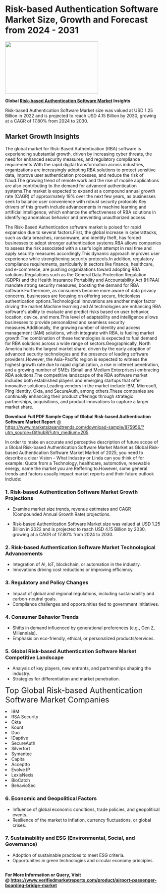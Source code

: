 <H1>Risk-based Authentication Software Market Size, Growth and Forecast from 2024 - 2031</H1><img class="aligncenter size-medium wp-image-584254" src="https://thirdeyenews.in/wp-content/uploads/2024/09/Global-Market-Research-300x168.jpeg" alt="" width="300" height="168" /><p><strong>Global&nbsp;<a href="https://www.marketsizeandtrends.com/download-sample/875956/?utm_source=Github8j?utm_medium=205">Risk-based Authentication Software Market</a> Insights</strong></p><p>Risk-based Authentication Software Market size was valued at USD 1.25 Billion in 2022 and is projected to reach USD 4.15 Billion by 2030, growing at a CAGR of 17.80% from 2024 to 2030.</p><p><h2>Market Growth Insights</h2> <p>The global market for Risk-Based Authentication (RBA) software is experiencing substantial growth, driven by increasing cyber threats, the need for enhanced security measures, and regulatory compliance requirements.With the rapid digital transformation across industries, organizations are increasingly adopting RBA solutions to protect sensitive data, improve user authentication processes, and reduce the risk of fraud.The growing trend of remote work and the rise of mobile applications are also contributing to the demand for advanced authentication systems.The market is expected to expand at a compound annual growth rate (CAGR) of approximately 18% over the next few years, as businesses seek to balance user convenience with robust security protocols.Key drivers of this growth include advancements in machine learning and artificial intelligence, which enhance the effectiveness of RBA solutions in identifying anomalous behavior and preventing unauthorized access.</p> <p>The Risk-Based Authentication software market is poised for rapid expansion due to several factors.First, the global increase in cyberattacks, such as data breaches, ransomware, and identity theft, has forced businesses to adopt stronger authentication systems.RBA allows companies to assess the risk associated with a user’s login attempt in real time and apply security measures accordingly.This dynamic approach improves user experience while strengthening security protocols.In addition, regulatory compliance requirements, particularly in sectors like finance, healthcare, and e-commerce, are pushing organizations toward adopting RBA solutions.Regulations such as the General Data Protection Regulation (GDPR) and the Health Insurance Portability and Accountability Act (HIPAA) mandate strong security measures, boosting the demand for RBA software.Furthermore, as consumers become more aware of data privacy concerns, businesses are focusing on offering secure, frictionless authentication options.Technological innovations are another major factor driving the market.Machine learning and AI technologies are enhancing RBA software's ability to evaluate and predict risks based on user behavior, location, device, and more.This level of adaptability and intelligence allows businesses to provide personalized and seamless security measures.Additionally, the growing number of identity and access management (IAM) solutions, which integrate with RBA, is fueling market growth.The combination of these technologies is expected to fuel demand for RBA solutions across a wide range of sectors.Geographically, North America holds the largest market share, driven by the early adoption of advanced security technologies and the presence of leading software providers.However, the Asia-Pacific region is expected to witness the highest growth rate due to rapid digitalization, a rise in internet penetration, and a growing number of SMEs (Small and Medium Enterprises) embracing RBA solutions.The competitive landscape of the RBA software market includes both established players and emerging startups that offer innovative solutions.Leading vendors in the market include IBM, Microsoft, Ping Identity, Okta, and SecureAuth, among others.These companies are continually enhancing their product offerings through strategic partnerships, acquisitions, and product innovations to capture a larger market share.</p> <p><span class=""><strong>Download Full PDF Sample Copy of Global Risk-based Authentication Software Market Report</strong> @ <a href="https://www.marketsizeandtrends.com/download-sample/875956/?utm_source=Github8j?utm_medium=205" target="_blank">https://www.marketsizeandtrends.com/download-sample/875956/?utm_source=Github8j?utm_medium=205</a></span></p><p>In order to make an accurate and perceptive description of future scope of a Global&nbsp;Risk-based Authentication Software Market Market as Global&nbsp;Risk-based Authentication Software Market Market of 2025, you need to describe a clear Vision &ndash; What Industry or Linda can you think of for example: Quote from a Technology, healthcare, automotive, renewable energy, name the market you are Reffering to.However, some general trends and factors usually impact market reports and their future outlook include:</p><h3>1.&nbsp;<strong>Risk-based Authentication Software Market Growth Projections</strong></h3><ul><li>Examine market size trends, revenue estimates and CAGR (Compounded Annual Growth Rate) projections.</li><li><p>Risk-based Authentication Software Market size was valued at USD 1.25 Billion in 2022 and is projected to reach USD 4.15 Billion by 2030, growing at a CAGR of 17.80% from 2024 to 2030.</p></li></ul><h3>2.&nbsp;<strong>Risk-based Authentication Software Market Technological Advancements</strong></h3><ul><li>Integration of AI, IoT, blockchain, or automation in the industry.</li><li>Innovations driving cost reductions or improving efficiency.</li></ul><h3>3.&nbsp;<strong>Regulatory and Policy Changes</strong></h3><ul><li>Impact of global and regional regulations, including sustainability and carbon-neutral goals.</li><li>Compliance challenges and opportunities tied to government initiatives.</li></ul><h3>4.&nbsp;<strong>Consumer Behavior Trends</strong></h3><ul><li>Shifts in demand influenced by generational preferences (e.g., Gen Z, Millennials).</li><li>Emphasis on eco-friendly, ethical, or personalized products/services.</li></ul><h3>5.&nbsp;<strong>Global Risk-based Authentication Software Market Competitive Landscape</strong></h3><ul><li>Analysis of key players, new entrants, and partnerships shaping the industry.</li><li>Strategies for differentiation and market penetration.</li></ul><p data-pm-slice="1 1 []"><span style="color: inherit; font-family: inherit; font-size: 25px;">Top Global Risk-based Authentication Software Market Companies</span></p><div class="" data-test-id=""><p><li>IBM</li><li> RSA Security</li><li> Okta</li><li> Kount</li><li> Duo</li><li> IDaptive</li><li> SecureAuth</li><li> Silverfort</li><li> Symantec</li><li> Capita</li><li> Acceptto</li><li> Evolve IP</li><li> LexisNexis</li><li> BioCatch</li><li> BehavioSec</li></p></div><h3>6.&nbsp;<strong>Economic and Geopolitical Factors</strong></h3><ul><li>Influence of global economic conditions, trade policies, and geopolitical events.</li><li>Resilience of the market to inflation, currency fluctuations, or global crises.</li></ul><h3>7.&nbsp;<strong>Sustainability and ESG (Environmental, Social, and Governance)</strong></h3><ul><li>Adoption of sustainable practices to meet ESG criteria.</li><li>Opportunities in green technologies and circular economy principles.</li></ul><h2><strong style="font-size: 14px;">For More Information or Query, Visit @&nbsp;</strong><a style="background-color: #ffffff; font-size: 14px;" href="https://www.marketsizeandtrends.com/report/risk-based-authentication-software-market/" target="_blank">https://www.verifiedmarketreports.com/product/airport-passenger-boarding-bridge-market</a></h2>